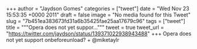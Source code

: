
+++
author = "Jaydson Gomes"
categories = ["tweet"]
date = "Wed Nov 23 15:53:35 +0000 2011"
draft = false
image = "No media found for this Tweet"
slug = "7b451ea383673fd31a6b35425fae25aa17679c96"
tags = ["tweet"]
title = """Opera does not yet suppor..."""
tweet = true
tweet_url = "https://twitter.com/jaydson/status/139371022938943488"
+++
Opera does not yet support onbeforeunload? + @miketaylr
